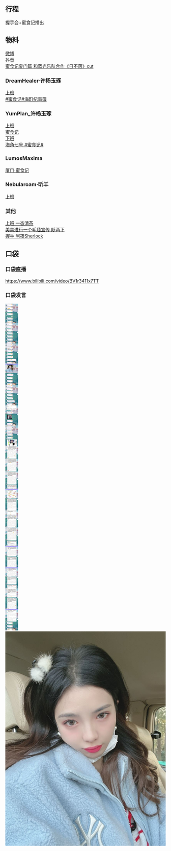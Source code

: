## 行程
握手会+蜜食记播出
## 物料
[微博](https://weibo.com/5228056212/L7SWplrFF)<br>
[抖音](https://www.douyin.com/video/7046019318638808334)<br>
[蜜食记夏门篇 和蓝光乐队合作《日不落》cut](https://weibo.com/5236952807/L7T6D99pM)<br>
### DreamHealer·许杨玉琢
[上班](https://weibo.com/6375088879/L7QjoCqDH)<br>
[#蜜食记#海町纪事簿](https://weibo.com/6375088879/L7S6RBD71)<br>
### YumPlan_许杨玉琢
[上班](https://weibo.com/7335378002/L7QkcifKt)<br>
[蜜食记](https://weibo.com/7335378002/L7S6Nqc3L)<br>
[下班](https://weibo.com/7335378002/L7S3ttNrH)<br>
[海角七号 #蜜食记#](https://weibo.com/7335378002/L7SaF9oIl)<br>
### LumosMaxima
[厦门·蜜食记](https://weibo.com/7726863056/L7RCyfOeX)<br>
### Nebularoam·昕羊
[上班](https://weibo.com/7584954147/L7QlZ3CwJ)<br>
### 其他
[上班 一杳清茶](https://weibo.com/2103306582/L7R3BrlqA)<br>
[美美进行一个毛毯宣传 眨两下](https://weibo.com/6912562697/L7S7wEVef)<br>
[握手 阿夜Sherlock](https://weibo.com/7591734803/L7SpBucbo)<br>
## 口袋
### 口袋直播
https://www.bilibili.com/video/BV1r3411x7TT
### 口袋发言
![口袋发言](./pocket48/imgs/messages1.jpeg)<br>
![口袋发言](./pocket48/imgs/P1.jpeg)<br>

